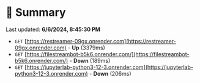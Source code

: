 # 📖 Summary
Last updated: **6/6/2024, 8:45:30 PM**

- `GET` [https://restreamer-09gx.onrender.com](https://restreamer-09gx.onrender.com) - **Up** (3379ms)
- `GET` [https://filestreambot-b5k6.onrender.com/](https://filestreambot-b5k6.onrender.com/) - **Down** (189ms)
- `GET` [https://jupyterlab-python3-12-3.onrender.com](https://jupyterlab-python3-12-3.onrender.com) - **Down** (206ms)
